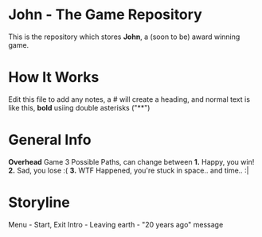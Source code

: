 # John - The Game Repository
This is the repository which stores **John**, a (soon to be) award winning game.
# How It Works
Edit this file to add any notes, a # will create a heading, and normal text is like this, **bold** usiing double asterisks ("**")
# General Info
**Overhead** Game
3 Possible Paths, can change between
**1.** Happy, you win!
**2.** Sad, you lose :(
**3.** WTF Happened, you're stuck in space.. and time.. :|
# Storyline
Menu - Start, Exit
Intro - Leaving earth - "20 years ago" message
